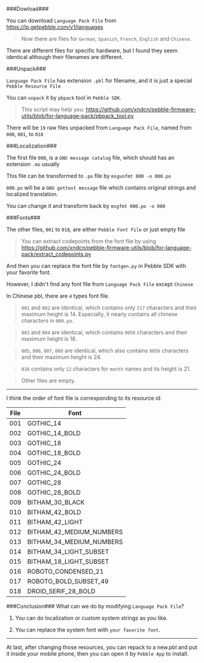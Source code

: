 ###Dowload###

You can download `Language Pack File` from https://lp.getpebble.com/v1/languages

>Now there are files for `German`, `Spanish`, `French`, `English` and `Chinese`.

There are different files for specific hardware, but I found they seem identical although their filenames are different.
  
###Unpack###

`Language Pack File` has extension `.pbl` for filename, and it is just a special `Pebble Resource File`

You can `unpack` it by `pbpack` tool in `Pebble SDK`.

>This script may help you: https://github.com/xndcn/pebble-firmware-utils/blob/for-language-pack/pbpack_tool.py

There will be `19` raw files unpacked from `Language Pack File`, named from `000`, `001`, to `018`
  
###Localization###

The first file `000`, is a `GNU message catalog` file, which should has an extension `.mo` usually

This file can be transformed to `.po` file by `msgunfmt 000 -o 000.po`

`000.po` will be a `GNU gettext message` file which contains original strings and localized translation.

You can change it and transform back by `msgfmt 000.po -o 000`

###Fonts###

The other files, `001` to `018`, are either `Pebble Font File` or just empty file

>You can extract codepoints from the font file by using https://github.com/xndcn/pebble-firmware-utils/blob/for-language-pack/extract_codepoints.py
  
And then you can replace the font file by `fontgen.py` in Pebble SDK with your favorite font.

However, I didn't find any font file from `Language Pack File` except `Chinese`

In Chinese pbl, there are `4` types font file. 
  
  >`001` and `002` are identical, which contains only `217` characters and their maximum height is 14. Especially, it nearly contains all chinese characters in `000.po`.
  
  >`003` and `004` are identical, which contains `9056` characters and their maximum height is 18.
  
  >`005`, `006`, `007`, `008` are identical, which also contains `9056` characters and their maximum height is 24.
  
  >`016` contains only `12` characters for `month` names and its height is 21.
  
  >Other files are empty.

---

  I think the order of font file is corresponding to its resource id:
  
  File |  Font
-------|---------
  001  |  GOTHIC_14
  002  |  GOTHIC_14_BOLD
  003  |  GOTHIC_18
  004  |  GOTHIC_18_BOLD
  005  |  GOTHIC_24
  006  |  GOTHIC_24_BOLD
  007  |  GOTHIC_28
  008  |  GOTHIC_28_BOLD
  009  |  BITHAM_30_BLACK
  010  |  BITHAM_42_BOLD
  011  |  BITHAM_42_LIGHT
  012  |  BITHAM_42_MEDIUM_NUMBERS
  013  |  BITHAM_34_MEDIUM_NUMBERS
  014  |  BITHAM_34_LIGHT_SUBSET
  015  |  BITHAM_18_LIGHT_SUBSET
  016  |  ROBOTO_CONDENSED_21
  017  |  ROBOTO_BOLD_SUBSET_49
  018  |  DROID_SERIF_28_BOLD

###Conclusion###
What can we do by modifying `Language Pack File`?

1. You can do localization or custom system strings as you like.
  
2. You can replace the system font with `your favorite font`.

---

At last, after changing those resources, you can repack to a new.pbl and put it inside your mobile phone, then you can open it by `Pebble App` to install.

